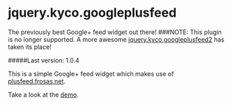 jquery.kyco.googleplusfeed
==========================

The previously best Google+ feed widget out there!
###NOTE: This plugin is no longer supported. A more awesome [jquery.kyco.googleplusfeed2](https://github.com/kyco/jquery.kyco.googleplusfeed2) has taken its place!

#####Last version: 1.0.4

This is a simple Google+ feed widget which makes use of [plusfeed.frosas.net](http://plusfeed.frosas.net/).

Take a look at the [demo](http://www.kycosoftware.com/projects/demo/googleplus-feed-widget).
